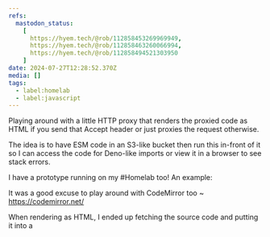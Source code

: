 ```yaml
---
refs:
  mastodon_status:
    [
      https://hyem.tech/@rob/112858453269969949,
      https://hyem.tech/@rob/112858463260066994,
      https://hyem.tech/@rob/112858494521303950
    ]
date: 2024-07-27T12:28:52.370Z
media: []
tags:
  - label:homelab
  - label:javascript
---
```


Playing around with a little HTTP proxy that renders the proxied code as HTML if you send that Accept header or just proxies the request otherwise.

The idea is to have ESM code in an S3-like bucket then run this in-front of it so I can access the code for Deno-like imports or view it in a browser to see stack errors.

I have a prototype running on my #Homelab too! An example:

It was a good excuse to play around with CodeMirror too ~ https://codemirror.net/

When rendering as HTML, I ended up fetching the source code and putting it into a <template> tag that it can read and render client-side. I couldn't work out a simple way to store it un-html-encoded in the document though so it gets a bit messed up
